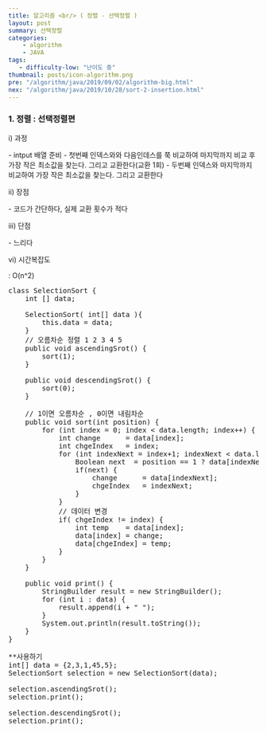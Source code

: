 ```yaml
---
title: 알고리즘 <br/> ( 정렬 - 선택정렬 )
layout: post
summary: 선택정렬
categories: 
    - algorithm
    - JAVA
tags: 
   - difficulty-low: "난이도 중"
thumbnail: posts/icon-algorithm.png
pre: "/algorithm/java/2019/09/02/algorithm-big.html"
nex: "/algorithm/java/2019/10/28/sort-2-insertion.html"
---
```

### 1. 정렬 : 선택정렬편

<p class="bold-text"> i) 과정 </p>
 - intput 배열 준비
 - 첫번째 인덱스와와 다음인데스를 쭉 비교하여 마지막까지 비교 후 가장 작은 최소값을 찾는다. 그리고 교환한다(교환 1회)
 - 두번째 인덱스와 마지막까지 비교하여 가장 작은 최소값을 찾는다. 그리고 교환한다 

<p class="bold-text"> ii) 장점 </p>
 - 코드가 간단하다, 실제 교환 횟수가 적다
   
<p class="bold-text"> iii) 단점 </p>
 - 느리다

<p class="bold-text"> vi) 시간복잡도</p>
: O(n^2) 

<pre>
class SelectionSort {
    int [] data; 
   
    SelectionSort( int[] data ){
        this.data = data;
    }
    // 오름차순 정렬 1 2 3 4 5
    public void ascendingSrot() {
        sort(1);
    }
    
    public void descendingSrot() {
        sort(0);
    }
    
    // 1이면 오름차순 , 0이면 내림차순
    public void sort(int position) {
        for (int index = 0; index &lt; data.length; index++) {
            int change      = data[index];
            int chgeIndex   = index;
            for (int indexNext = index+1; indexNext &lt; data.length; indexNext++) {
                Boolean next  = position == 1 ? data[indexNext] &lt; change : data[indexNext] > change;
                if(next) {
                    change      = data[indexNext];
                    chgeIndex   = indexNext;
                }
            }
            // 데이터 변경 
            if( chgeIndex != index) {
                int temp    = data[index];
                data[index] = change;
                data[chgeIndex] = temp;
            }
        }
    }
    
    public void print() {
        StringBuilder result = new StringBuilder();
        for (int i : data) {
            result.append(i + " ");
        }
        System.out.println(result.toString());
    }
}

**사용하기
int[] data = {2,3,1,45,5};
SelectionSort selection = new SelectionSort(data);

selection.ascendingSrot();
selection.print();

selection.descendingSrot();
selection.print();
</pre>
